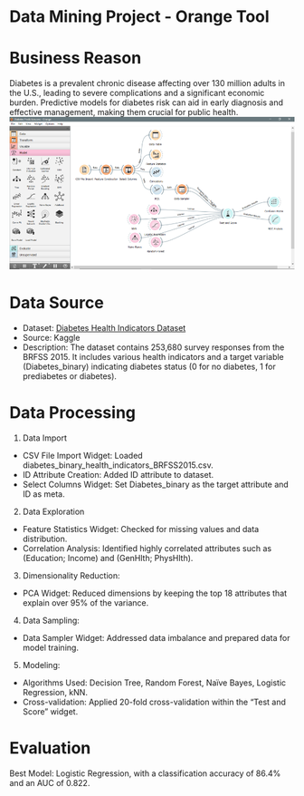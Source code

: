 # Data Mining Project - Orange Tool

# Business Reason

Diabetes is a prevalent chronic disease affecting over 130 million adults in the U.S., leading to severe complications and a significant economic burden. Predictive models for diabetes risk can aid in early diagnosis and effective management, making them crucial for public health.
![Workflow](images/Workflow.png)

# Data Source

- Dataset: [Diabetes Health Indicators Dataset](https://www.kaggle.com/datasets/alexteboul/diabetes-health-indicators-dataset)
- Source: Kaggle
- Description: The dataset contains 253,680 survey responses from the BRFSS 2015. It includes various health indicators and a target variable (Diabetes_binary) indicating diabetes status (0 for no diabetes, 1 for prediabetes or diabetes).

# Data Processing

1. Data Import

- CSV File Import Widget: Loaded diabetes_binary_health_indicators_BRFSS2015.csv.
- ID Attribute Creation: Added ID attribute to dataset.
- Select Columns Widget: Set Diabetes_binary as the target attribute and ID as meta.

2. Data Exploration

- Feature Statistics Widget: Checked for missing values and data distribution.
- Correlation Analysis: Identified highly correlated attributes such as (Education; Income) and (GenHlth; PhysHlth).

3. Dimensionality Reduction:

- PCA Widget: Reduced dimensions by keeping the top 18 attributes that explain over 95% of the variance.

4. Data Sampling:

- Data Sampler Widget: Addressed data imbalance and prepared data for model training.

5. Modeling:

- Algorithms Used: Decision Tree, Random Forest, Naïve Bayes, Logistic Regression, kNN.
- Cross-validation: Applied 20-fold cross-validation within the “Test and Score” widget.

# Evaluation

Best Model: Logistic Regression, with a classification accuracy of 86.4% and an AUC of 0.822.
